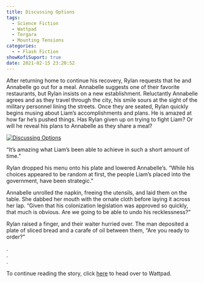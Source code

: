 ```yaml
---
title: Discussing Options
tags:
  - Science Fiction
  - Wattpad
  - Tergara
  - Mounting Tensions
categories:
  - - Flash Fiction
showKofiSuport: true
date: 2021-02-15 23:20:52
---
```


After returning home to continue his recovery, Rylan requests that he and Annabelle go out for a meal. Annabelle suggests one of their favorite restaurants, but Rylan insists on a new establishment. Reluctantly Annabelle agrees and as they travel through the city, his smile sours at the sight of the military personnel lining the streets. Once they are seated, Rylan quickly begins musing about Liam’s accomplishments and plans. He is amazed at how far he’s pushed things.<!-- more --> Has Rylan given up on trying to fight Liam? Or will he reveal his plans to Annabelle as they share a meal?

<div class="center">

[![Discussing Options](/images/covers/mounting-tensions.png "Discussing Options")](https://www.wattpad.com/1026983799-mounting-tensions-discussing-options)

</div>

“It’s amazing what Liam’s been able to achieve in such a short amount of time.”

Rylan dropped his menu onto his plate and lowered Annabelle’s. “While his choices appeared to be random at first, the people Liam’s placed into the government, have been strategic.”

Annabelle unrolled the napkin, freeing the utensils, and laid them on the table. She dabbed her mouth with the ornate cloth before laying it across her lap. “Given that his colonization legislation was approved so quickly, that much is obvious. Are we going to be able to undo his recklessness?”

Rylan raised a finger, and their waiter hurried over. The man deposited a plate of sliced bread and a carafe of oil between them, “Are you ready to order?”

<div class="center story-ellipses">

.</br>
.</br>
.</br>

</div>

<div>

To continue reading the story, click [here](https://www.wattpad.com/1026983799-mounting-tensions-discussing-options) to head over to Wattpad.

</div>